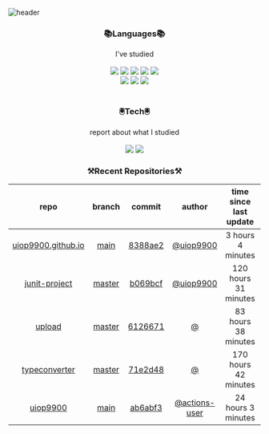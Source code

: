 
![header](https://capsule-render.vercel.app/api?type=waving&color=timeGradient&height=300&section=header&text=Jia's%20GitHub&fontSize=90)
 
<h3 align="center">📚Languages📚</h3>
<div align="center">I've studied</div><br>

<div align="center">
  <img src="https://img.shields.io/badge/Java-007396?style=flat-square&logo=Java&logoColor=white"/> 
   <img src="https://img.shields.io/badge/Spring Boot-6DB33F?style=flat-square&logo=Spring Boot&logoColor=white"/>
   <img src="https://img.shields.io/badge/HTML-E34F26?style=flat-square&logo=HTML&logoColor=white"/>
   <img src="https://img.shields.io/badge/MySQL-4479A1?style=flat-square&logo=MySQL&logoColor=white"/>
   <img src="https://img.shields.io/badge/AWS-232F3E?style=flat-square&logo=AWS&logoColor=white"/><br>
   <img src="https://img.shields.io/badge/CSS-1572B6?style=flat-square&logo=CSS&logoColor=white"/>
   <img src="https://img.shields.io/badge/JavaScript-F7DF1E?style=flat-square&logo=JavaScript&logoColor=white"/>
   <img src="https://img.shields.io/badge/Bootstrap-7952B3?style=flat-square&logo=Bootstrap&logoColor=white"/>
</div><br>

<h3 align="center">🖲️Tech🖲️</h3>
<div align="center">report about what I studied</div><br>

<div align="center">
<a href="https://blog.naver.com/jia9510"><img src="https://img.shields.io/badge/Naver-03C75A?style=flat-square&logo=Naver&logoColor=white&link=https://blog.naver.com/jia9510"/></a>
<a href="https://github.com/uiop9900/uiop9900"><img src="https://img.shields.io/badge/GitHub-181717?style=flat-square&logo=GitHub&logoColor=white&link=https://github.com/uiop9900/uiop9900"/></a>
</div>
 

<h3 align="center">⚒Recent Repositories⚒</h3>

| repo | branch | commit | author | time since last update | language |
|:---:|:---:|:---:|:---:|:---:|:---:|
| [uiop9900.github.io](https://github.com/uiop9900/uiop9900.github.io) | [main](https://github.com/uiop9900/uiop9900.github.io/tree/main) |[8388ae2](https://github.com/uiop9900/uiop9900.github.io/commit/8388ae2c1897322d6e0755e0a27f79613f90f6a5) | [@uiop9900](https://github.com/uiop9900) |3 hours 4 minutes | ![](https://img.shields.io/badge/language-Ruby-default.svg?style=flat-square)|
| [junit-project](https://github.com/uiop9900/junit-project) | [master](https://github.com/uiop9900/junit-project/tree/master) |[b069bcf](https://github.com/uiop9900/junit-project/commit/b069bcfbacf0dd02c126c3796a926854391ecc8e) | [@uiop9900](https://github.com/uiop9900) |120 hours 31 minutes | ![](https://img.shields.io/badge/language-Java-default.svg?style=flat-square)|
| [upload](https://github.com/uiop9900/upload) | [master](https://github.com/uiop9900/upload/tree/master) |[6126671](https://github.com/uiop9900/upload/commit/6126671738c64e6e4ee5e0afd298c42e2cf206d2) | [@]() |83 hours 38 minutes | ![](https://img.shields.io/badge/language-Java-default.svg?style=flat-square)|
| [typeconverter](https://github.com/uiop9900/typeconverter) | [master](https://github.com/uiop9900/typeconverter/tree/master) |[71e2d48](https://github.com/uiop9900/typeconverter/commit/71e2d4857ec632da817d1b5b5101aaf8585aa79f) | [@]() |170 hours 42 minutes | ![](https://img.shields.io/badge/language-Java-default.svg?style=flat-square)|
| [uiop9900](https://github.com/uiop9900/uiop9900) | [main](https://github.com/uiop9900/uiop9900/tree/main) |[ab6abf3](https://github.com/uiop9900/uiop9900/commit/ab6abf3a2d366215929b9fe8a1dae0bb82437e72) | [@actions-user](https://github.com/actions-user) |24 hours 3 minutes | ![](https://img.shields.io/badge/language-Go-default.svg?style=flat-square)|



